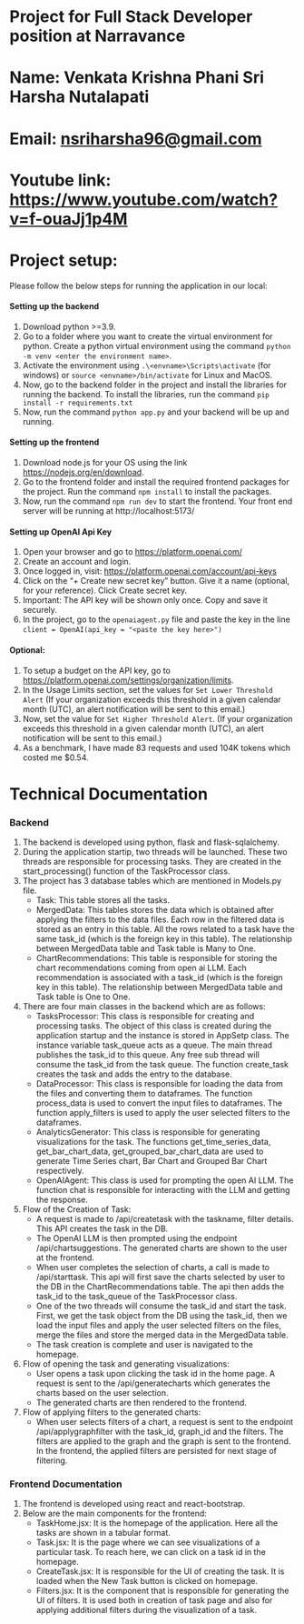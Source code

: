 # Project for Full Stack Developer position at Narravance
# Name: Venkata Krishna Phani Sri Harsha Nutalapati
# Email: nsriharsha96@gmail.com

# Youtube link: https://www.youtube.com/watch?v=f-ouaJj1p4M

# Project setup:
Please follow the below steps for running the application in our local:
#### Setting up the backend
1. Download python >=3.9.
2. Go to a folder where you want to create the virtual environment for python. Create a python virtual environment using the command `python -m venv <enter the environment name>`.
3. Activate the environment using `.\<envname>\Scripts\activate` (for windows) or `source <envname>/bin/activate` for Linux and MacOS.
4. Now, go to the backend folder in the project and install the libraries for running the backend. To install the libraries, run the command `pip install -r requirements.txt`
5. Now, run the command `python app.py` and your backend will be up and running.

#### Setting up the frontend
1. Download node.js for your OS using the link https://nodejs.org/en/download. 
2. Go to the frontend folder and install the required frontend packages for the project. Run the command `npm install` to install the packages.
3. Now, run the command `npm run dev` to start the frontend. Your front end server will be running at http://localhost:5173/


#### Setting up OpenAI Api Key
1. Open your browser and go to https://platform.openai.com/
2. Create an account and login.
3. Once logged in, visit: https://platform.openai.com/account/api-keys
4. Click on the “+ Create new secret key” button. Give it a name (optional, for your reference). Click Create secret key.
5. Important: The API key will be shown only once. Copy and save it securely.
6. In the project, go to the `openaiagent.py` file and paste the key in the line `client = OpenAI(api_key = "<paste the key here>")`

#### Optional:
1. To setup a budget on the API key, go to https://platform.openai.com/settings/organization/limits.
2. In the Usage Limits section, set the values for `Set Lower Threshold Alert` (If your organization exceeds this threshold in a given calendar month (UTC), an alert notification will be sent to this email.)
3. Now, set the value for `Set Higher Threshold Alert`. (If your organization exceeds this threshold in a given calendar month (UTC), an alert notification will be sent to this email.)
4. As a benchmark, I have made 83 requests and used 104K tokens which costed me $0.54.


# Technical Documentation
### Backend
1. The backend is developed using python, flask and flask-sqlalchemy.
2. During the application startip, two threads will be launched. These two threads are responsible for processing tasks. They are created in the start_processing() function of the TaskProcessor class.
3. The project has 3 database tables which are mentioned in Models.py file.
   - Task: This table stores all the tasks.
   - MergedData: This tables stores the data which is obtained after applying the filters to the data files. Each row in the filtered data is stored as an entry in this table. All the rows related to a task have the same task_id (which is the foreign key in this table). The relationship between MergedData table and Task table is Many to One.
   - ChartRecommendations: This table is responsible for storing the chart recommendations coming from open ai LLM. Each recommendation is associated with a task_id (which is the foreign key in this table). The relationship between MergedData table and Task table is One to One.
5. There are four main classes in the backend which are as follows:
   - TasksProcessor: This class is responsible for creating and processing tasks. The object of this class is created during the application startup and the instance is stored in AppSetp class. The instance variable task_queue acts as a queue. The main thread publishes the task_id to this queue. Any free sub thread will consume the task_id from the task queue. The function create_task creates the task and adds the entry to the database. 
   - DataProcessor: This class is responsible for loading the data from the files and converting them to dataframes. The function process_data is used to convert the input files to dataframes. The function apply_filters is used to apply the user selected filters to the dataframes.
   - AnalyticsGenerator: This class is responsible for generating visualizations for the task. The functions get_time_series_data, get_bar_chart_data, get_grouped_bar_chart_data are used to generate Time Series chart, Bar Chart and Grouped Bar Chart respectively.
   - OpenAIAgent: This class is used for prompting the open AI LLM. The function chat is responsible for interacting with the LLM and getting the response. 
6. Flow of the Creation of Task:
   - A request is made to /api/createtask with the taskname, filter details. This API creates the task in the DB.
   - The OpenAI LLM is then prompted using the endpoint /api/chartsuggestions. The generated charts are shown to the user at the frontend.
   - When user completes the selection of charts, a call is made to /api/starttask. This api will first save the charts selected by user to the DB in the ChartRecommendations table. The api then adds the task_id to the task_queue of the TaskProcessor class.
   - One of the two threads will consume the task_id and start the task. First, we get the task object from the DB using the task_id, then we load the input files and apply the user selected filters on the files, merge the files and store the merged data in the MergedData table.
   - The task creation is complete and user is navigated to the homepage.
7. Flow of opening the task and generating visualizations:
   - User opens a task upon clicking the task id in the home page. A request is sent to the /api/generatecharts which generates the charts based on the user selection.
   - The generated charts are then rendered to the frontend.
8. Flow of applying filters to the generated charts:
   - When user selects filters of a chart, a request is sent to the endpoint /api/applygraphfilter with the task_id, graph_id and the filters. The filters are applied to the graph and the graph is sent to the frontend. In the frontend, the applied filters are persisted for next stage of filtering.
  
### Frontend Documentation
1. The frontend is developed using react and react-bootstrap.
2. Below are the main components for the frontend:
   - TaskHome.jsx: It is the homepage of the application. Here all the tasks are shown in a tabular format.
   - Task.jsx: It is the page where we can see visualizations of a particular task. To reach here, we can click on a task id in the homepage.
   - CreateTask.jsx: It is responsible for the UI of creating the task. It is loaded when the New Task button is clicked on homepage.
   - Filters.jsx: It is the component that is responsible for generating the UI of filters. It is used both in creation of task page and also for applying additional filters during the visualization of a task.
  
   
